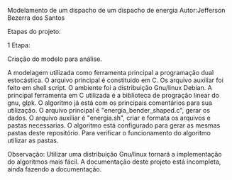 Modelamento de um dispacho de um dispacho de energia
Autor:Jefferson Bezerra dos Santos

Etapas do projeto:

1 Etapa:

Criação do modelo para análise.

A modelagem utilizada como ferramenta principal a programação dual estocástica.
O arquivo principal é constituido em C.
Os arquivo auxiliar foi feito em shell script.
O ambiente foi a distribuição Gnu/linux Debian.
A principal ferramenta em C utilizada é a biblioteca de progração linear do gnu, glpk.
O algoritmo já está com os principais comentários para sua utilização.
O arquivo principal  é "energia_bender_shaped.c", gerar os dados.
O arquivo auxiliar é "energia.sh", criar e formata os arquivos e pastas necessarias.
O algoritmo está configurado para gerar as mesmas pastas deste repositório.
Para verificar o funcionamento do algoritmo utilizar as pastas. 

Observação:
Utilizar uma distribuição Gnu/linux tornará a implementação do algoritmos mais fácil.
A documentação deste projeto está incompleta, ainda fazendo a documentação.
